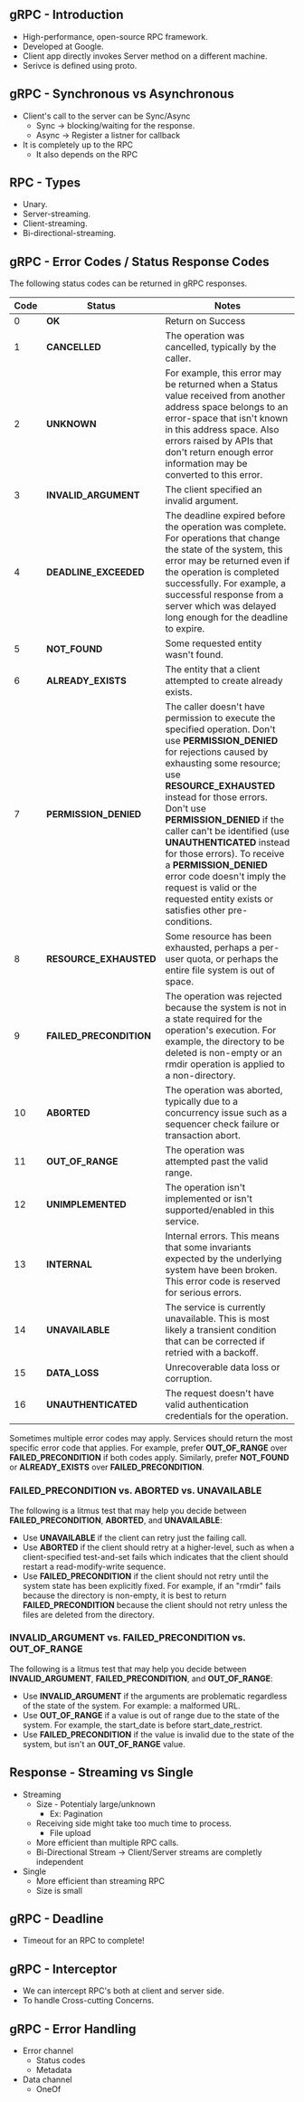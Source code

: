 ## gRPC - Introduction

 * High-performance, open-source RPC framework.
 * Developed at Google.
 * Client app directly invokes Server method on a different machine.
 * Serivce is defined using proto.

## gRPC - Synchronous vs Asynchronous

 * Client's call to the server can be Sync/Async
    *  Sync → blocking/waiting for the response.
    *  Async → Register a listner for callback
 * It is completely up to the RPC
    * It also depends on the RPC

## RPC - Types

 * Unary.
 * Server-streaming.
 * Client-streaming.
 * Bi-directional-streaming.

## gRPC - Error Codes / Status Response Codes

The following status codes can be returned in gRPC responses. 

| Code     | Status        | Notes                    |
| ---------| ------------- | ------------------------ |
|    0     |   __OK__	         | Return on Success        |
|    1     | __CANCELLED__	   | The operation was cancelled, typically by the caller.
|    2	  | __UNKNOWN__	      | For example, this error may be returned when a Status value received from another address space belongs to an error-space that isn't known in this address space. Also errors raised by APIs that don't return enough error information may be converted to this error.|
| 3	     | __INVALID_ARGUMENT__	| The client specified an invalid argument.|
| 4	     | __DEADLINE_EXCEEDED__ |	The deadline expired before the operation was complete. For operations that change the state of the system, this error may be returned even if the operation is completed successfully. For example, a successful response from a server which was delayed long enough for the deadline to expire.|
| 5	| __NOT_FOUND__	 | Some requested entity wasn't found.
| 6	| __ALREADY_EXISTS__	| The entity that a client attempted to create already exists.
| 7	| __PERMISSION_DENIED__	| The caller doesn't have permission to execute the specified operation. Don't use __PERMISSION_DENIED__ for rejections caused by exhausting some resource; use __RESOURCE_EXHAUSTED__ instead for those errors. Don't use __PERMISSION_DENIED__ if the caller can't be identified (use __UNAUTHENTICATED__ instead for those errors). To receive a __PERMISSION_DENIED__ error code doesn't imply the request is valid or the requested entity exists or satisfies other pre-conditions.|
| 8	| __RESOURCE_EXHAUSTED__	| Some resource has been exhausted, perhaps a per-user quota, or perhaps the entire file system is out of space.|
| 9	| __FAILED_PRECONDITION__ |	The operation was rejected because the system is not in a state required for the operation's execution. For example, the directory to be deleted is non-empty or an rmdir operation is applied to a non-directory.|
| 10	| __ABORTED__	| The operation was aborted, typically due to a concurrency issue such as a sequencer check failure or transaction abort.|
| 11	| __OUT_OF_RANGE__	| The operation was attempted past the valid range.|
| 12	| __UNIMPLEMENTED__ |	The operation isn't implemented or isn't supported/enabled in this service.|
| 13	| __INTERNAL__ |	Internal errors. This means that some invariants expected by the underlying system have been broken. This error code is reserved for serious errors.|
| 14	| __UNAVAILABLE__ |	The service is currently unavailable. This is most likely a transient condition that can be corrected if retried with a backoff.|
| 15	| __DATA_LOSS__	| Unrecoverable data loss or corruption.|
| 16	| __UNAUTHENTICATED__ |	The request doesn't have valid authentication credentials for the operation.|

Sometimes multiple error codes may apply. Services should return the most specific error code that applies. For example, prefer __OUT_OF_RANGE__ over __FAILED_PRECONDITION__ if both codes apply. Similarly, prefer __NOT_FOUND__ or __ALREADY_EXISTS__ over __FAILED_PRECONDITION__.

### FAILED_PRECONDITION vs. ABORTED vs. UNAVAILABLE

The following is a litmus test that may help you decide between __FAILED_PRECONDITION__, __ABORTED__, and __UNAVAILABLE__:

 * Use __UNAVAILABLE__ if the client can retry just the failing call.
 * Use __ABORTED__ if the client should retry at a higher-level, such as when a client-specified test-and-set fails which indicates that the client should restart a read-modify-write sequence.
 * Use __FAILED_PRECONDITION__ if the client should not retry until the system state has been explicitly fixed. For example, if an "rmdir" fails because the directory is non-empty, it is best to return __FAILED_PRECONDITION__ because the client should not retry unless the files are deleted from the directory.

### INVALID_ARGUMENT vs. FAILED_PRECONDITION vs. OUT_OF_RANGE

The following is a litmus test that may help you decide between __INVALID_ARGUMENT__, __FAILED_PRECONDITION__, and __OUT_OF_RANGE__:

 * Use __INVALID_ARGUMENT__ if the arguments are problematic regardless of the state of the system. For example: a malformed URL.
 * Use __OUT_OF_RANGE__ if a value is out of range due to the state of the system. For example, the start_date is before start_date_restrict.
 * Use __FAILED_PRECONDITION__ if the value is invalid due to the state of the system, but isn't an __OUT_OF_RANGE__ value.

## Response - Streaming vs Single

 * Streaming
   * Size - Potentialy large/unknown
     * Ex: Pagination
   * Receiving side might take too much time to process.
     * File upload
   * More efficient than multiple RPC calls.
   * Bi-Directional Stream -> Client/Server streams are completly independent
 * Single
   * More efficient than streaming RPC
   * Size is small

## gRPC - Deadline

  * Timeout for an RPC to complete!

## gRPC - Interceptor

 * We can intercept RPC's both at client and server side.
 * To handle Cross-cutting Concerns.

## gRPC - Error Handling
 * Error channel
   * Status codes
   * Metadata
 * Data channel
   * OneOf
